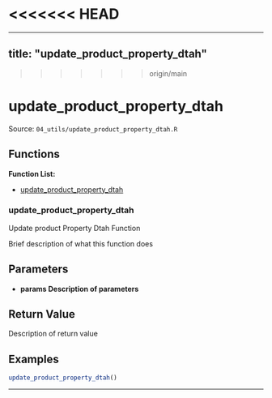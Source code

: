 <<<<<<< HEAD
=======
---
title: "update_product_property_dtah"
---

>>>>>>> origin/main
# update_product_property_dtah

Source: `04_utils/update_product_property_dtah.R`

## Functions

**Function List:**
- [update_product_property_dtah](#update-product-property-dtah)

### update_product_property_dtah

Update product Property Dtah Function

Brief description of what this function does


## Parameters

- **params Description of parameters**

## Return Value

Description of return value


## Examples

```r
update_product_property_dtah()
```

---


